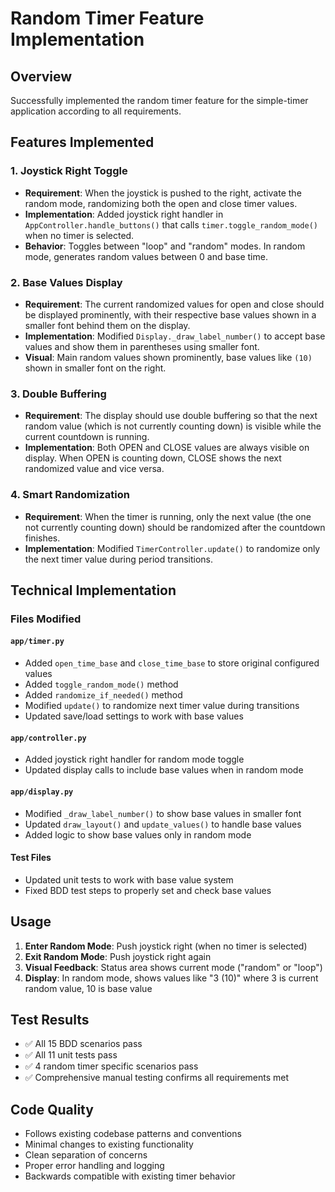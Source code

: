 # Random Timer Feature Implementation

## Overview
Successfully implemented the random timer feature for the simple-timer application according to all requirements.

## Features Implemented

### 1. Joystick Right Toggle
- **Requirement**: When the joystick is pushed to the right, activate the random mode, randomizing both the open and close timer values.
- **Implementation**: Added joystick right handler in `AppController.handle_buttons()` that calls `timer.toggle_random_mode()` when no timer is selected.
- **Behavior**: Toggles between "loop" and "random" modes. In random mode, generates random values between 0 and base time.

### 2. Base Values Display
- **Requirement**: The current randomized values for open and close should be displayed prominently, with their respective base values shown in a smaller font behind them on the display.
- **Implementation**: Modified `Display._draw_label_number()` to accept base values and show them in parentheses using smaller font.
- **Visual**: Main random values shown prominently, base values like `(10)` shown in smaller font on the right.

### 3. Double Buffering
- **Requirement**: The display should use double buffering so that the next random value (which is not currently counting down) is visible while the current countdown is running.
- **Implementation**: Both OPEN and CLOSE values are always visible on display. When OPEN is counting down, CLOSE shows the next randomized value and vice versa.

### 4. Smart Randomization
- **Requirement**: When the timer is running, only the next value (the one not currently counting down) should be randomized after the countdown finishes.
- **Implementation**: Modified `TimerController.update()` to randomize only the next timer value during period transitions.

## Technical Implementation

### Files Modified

#### `app/timer.py`
- Added `open_time_base` and `close_time_base` to store original configured values
- Added `toggle_random_mode()` method
- Added `randomize_if_needed()` method
- Modified `update()` to randomize next timer value during transitions
- Updated save/load settings to work with base values

#### `app/controller.py`
- Added joystick right handler for random mode toggle
- Updated display calls to include base values when in random mode

#### `app/display.py`
- Modified `_draw_label_number()` to show base values in smaller font
- Updated `draw_layout()` and `update_values()` to handle base values
- Added logic to show base values only in random mode

#### Test Files
- Updated unit tests to work with base value system
- Fixed BDD test steps to properly set and check base values

## Usage

1. **Enter Random Mode**: Push joystick right (when no timer is selected)
2. **Exit Random Mode**: Push joystick right again
3. **Visual Feedback**: Status area shows current mode ("random" or "loop")
4. **Display**: In random mode, shows values like "3 (10)" where 3 is current random value, 10 is base value

## Test Results

- ✅ All 15 BDD scenarios pass
- ✅ All 11 unit tests pass
- ✅ 4 random timer specific scenarios pass
- ✅ Comprehensive manual testing confirms all requirements met

## Code Quality

- Follows existing codebase patterns and conventions
- Minimal changes to existing functionality
- Clean separation of concerns
- Proper error handling and logging
- Backwards compatible with existing timer behavior